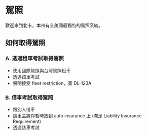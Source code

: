 駕照
====

歡迎來到北卡，本州有全美國最獨特的駕照系統。

如何取得駕照
------------

### A. 透過租車考試取得駕照

- 使用國際駕照與台灣駕照租車
- 透過該車考試
- 聲明接受 fleet restriction，簽 DL-123A

### B. 借車考試取得駕照


- 跟別人借車
- 請車主將你暫時放到 auto insurance 上 (滿足 Liability Insurance Requirement)
- 透過該車考試
